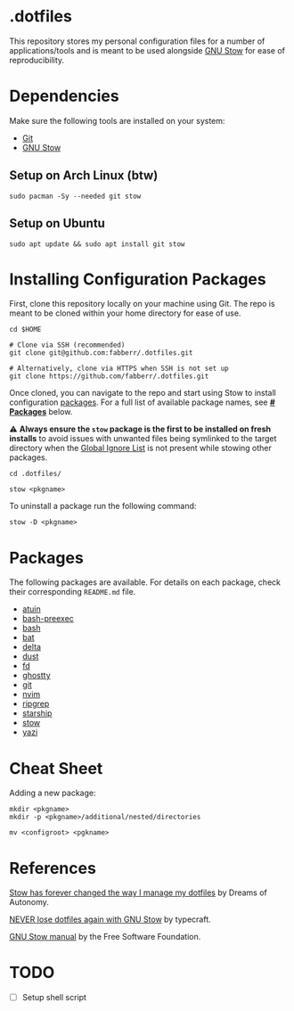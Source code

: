 # .dotfiles

This repository stores my personal configuration files for a number of applications/tools and is meant to be used alongside [GNU Stow](https://www.gnu.org/software/stow/) for ease of reproducibility.

# Dependencies

Make sure the following tools are installed on your system:

- [Git](https://git-scm.com/)
- [GNU Stow](https://www.gnu.org/software/stow/)

## Setup on Arch Linux (btw)

```shell
sudo pacman -Sy --needed git stow
```

## Setup on Ubuntu

```shell
sudo apt update && sudo apt install git stow
```

# Installing Configuration Packages

First, clone this repository locally on your machine using Git. The repo is meant to be cloned within your home directory for ease of use.

```shell
cd $HOME

# Clone via SSH (recommended)
git clone git@github.com:fabberr/.dotfiles.git

# Alternatively, clone via HTTPS when SSH is not set up
git clone https://github.com/fabberr/.dotfiles.git
```

Once cloned, you can navigate to the repo and start using Stow to install configuration [packages](https://www.gnu.org/software/stow/manual/stow.html#Terminology). For a full list of available package names, see **[# Packages](#packages)** below.

⚠️ **Always ensure the `stow` package is the first to be installed on fresh installs** to avoid issues with unwanted files being symlinked to the target directory when the [Global Ignore List](https://www.gnu.org/software/stow/manual/stow.html#Types-And-Syntax-Of-Ignore-Lists) is not present while stowing other packages.

```shell
cd .dotfiles/

stow <pkgname>
```

To uninstall a package run the following command:

```shell
stow -D <pkgname>
```

# Packages

The following packages are available. For details on each package, check their corresponding `README.md` file.

- [atuin](https://github.com/fabberr/.dotfiles/tree/master/atuin)
- [bash-preexec](https://github.com/fabberr/.dotfiles/tree/master/bash-preexec)
- [bash](https://github.com/fabberr/.dotfiles/tree/master/bash)
- [bat](https://github.com/fabberr/.dotfiles/tree/master/bat)
- [delta](https://github.com/fabberr/.dotfiles/tree/master/delta)
- [dust](https://github.com/fabberr/.dotfiles/tree/master/dust)
- [fd](https://github.com/fabberr/.dotfiles/tree/master/fd)
- [ghostty](https://github.com/fabberr/.dotfiles/tree/master/ghostty)
- [git](https://github.com/fabberr/.dotfiles/tree/master/git)
- [nvim](https://github.com/fabberr/.dotfiles/tree/master/nvim)
- [ripgrep](https://github.com/fabberr/.dotfiles/tree/master/ripgrep)
- [starship](https://github.com/fabberr/.dotfiles/tree/master/starship)
- [stow](https://github.com/fabberr/.dotfiles/tree/master/stow)
- [yazi](https://github.com/fabberr/.dotfiles/tree/master/yazi)

# Cheat Sheet

Adding a new package:

```shell
mkdir <pkgname>
mkdir -p <pkgname>/additional/nested/directories

mv <configroot> <pgkname>
```

# References

[Stow has forever changed the way I manage my dotfiles](https://youtu.be/y6XCebnB9gs) by Dreams of Autonomy.

[NEVER lose dotfiles again with GNU Stow](https://youtu.be/NoFiYOqnC4o) by typecraft.

[GNU Stow manual](https://www.gnu.org/software/stow/manual/) by the Free Software Foundation.

# TODO
- [ ] Setup shell script

